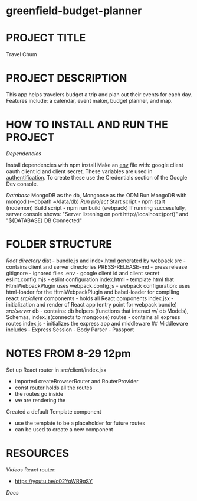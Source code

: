 # greenfield-budget-planner
# PROJECT TITLE #
Travel Chum
# PROJECT DESCRIPTION #
This app helps travelers budget a trip and plan out their events for each day.
Features include: a calendar, event maker, budget planner, and map.
# HOW TO INSTALL AND RUN THE PROJECT #
*Dependencies* 

Install dependencies with npm install
Make an [env](example.env) file with: google client oauth client id and client secret.
These variables are used in [authentification](src/server/auth.js). To create these use the Credentials section of the Google Dev console. 

*Database*
MongoDB as the db, Mongoose as the ODM
Run MongoDB with mongod (--dbpath ~/data/db)
*Run project*
Start script - npm start (nodemon)
Build script - npm run build (webpack)
If running successfully, server console shows:
"Server listening on port http://localhost:(port)" and "${DATABASE} DB Connected"
# FOLDER STRUCTURE #
*Root directory*
    dist - bundle.js and index.html generated by webpack
    src - contains client and server directories
    PRESS-RELEASE-md - press release
    gitignore - ignored files
    .env - google client id and client secret
    eslint.config.mjs - eslint configuration
    index.html - template html that HtmlWebpackPlugin uses
    webpack.config.js - webpack configuration: uses html-loader for the HtmlWebpackPlugin and babel-loader for compiling react
*src/client*
    components - holds all React components
    index.jsx - initialization and render of React app (entry point for webpack bundle)
*src/server*
    db - contains: db helpers (functions that interact w/ db Models), Schemas, index.js(connects to mongoose)
    routes - contains all express routes
    index.js - initializes the express app and middleware
        ## Middleware includes 
            - Express Session
            - Body Parser
            - Passport


# NOTES FROM 8-29 12pm #

Set up React router in src/client/index.jsx

- imported createBrowserRouter and RouterProvider
- const router holds all the routes
- the routes go inside <RouterProvider/>
- we are rendering the <RouterProvider/>

Created a default Template component
- use the template to be a placeholder for future routes
- can be used to create a new component

# RESOURCES #

*Videos*
React router:
- https://youtu.be/c02YoWR9gSY


*Docs*